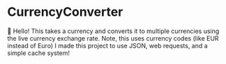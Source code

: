 # CurrencyConverter

👋 Hello! This takes a currency and converts it to multiple currencies using the live currency exchange rate. Note, this uses currency codes (like EUR instead of Euro) I made this project to use JSON, web requests, and a simple cache system!
